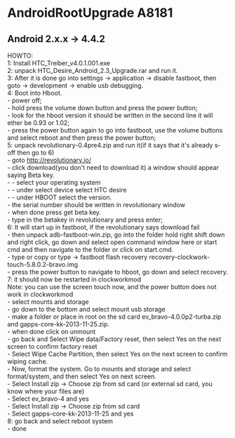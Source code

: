 # AndroidRootUpgrade A8181
## Android 2.x.x -> 4.4.2
HOWTO: <br>
1: Install HTC_Treiber_v4.0.1.001.exe <br>
2: unpack HTC_Desire_Android_2.3_Upgrade.rar and run it.<br>
3: After it is done go into settings -> application -> disable fastboot, then goto -> development -> enable usb debugging.<br>
4: Boot into Hboot.<br>
	- power off;<br>
	- hold press the volume down button and press the power button;<br>
	- look for the hboot version it should be written in the second line it will ether be 0.93 or 1.02;<br>
	- press the power button again to go into fastboot, use the volume buttons and select reboot and then press the power button;<br>
5: unpack revolutionary-0.4pre4.zip and run it(if it says that it's already s-off then go to 6)<br>
	- goto http://revolutionary.io/<br>
	- click download(you don't need to download it) a window should appear saying Beta key.<br>
		- - select your operating system<br>
		- - under select device select HTC desire<br>
		- - under HBOOT select the version.<br>
	- the serial number should be written in revolutionary window<br>
	- when done press get beta key.<br>
	- type in the betakey in revolutionary and press enter;<br>
6: It will start up in fastboot, if the revolutionary says download fail<br>
	- then unpack adb-fastboot-win.zip, go into the folder hold right shift down and right click, go down and select open command window here or start cmd and then navigate to the folder or click on start.cmd.<br>
	- type or copy or type -> fastboot flash recovery recovery-clockwork-touch-5.8.0.2-bravo.img<br>
	- press the power button to navigate to hboot, go down and select recovery.<br>
7: it should now be restarted in clockworkmod<br>
	Note: you can use the screen touch now, and the power button does not work in clockworkmod<br>
	- select mounts and storage<br>
	- go down to the bottom and select mount usb storage<br>
	- make a folder or place in root on the sd card ev_bravo-4.0.0p2-turba.zip and gapps-core-kk-2013-11-25.zip.<br>
	- when done click on unmount<br>
	- go back and Select Wipe data/Factory reset, then select Yes on the next screen to confirm factory reset<br>
	- Select Wipe Cache Partition, then select Yes on the next screen to confirm wiping cache.<br>
	- Now, format the system. Go to mounts and storage and select format/system, and then select Yes on next screen.<br>
	- Select Install zip -> Choose zip from sd card (or external sd card, you know where your files are)<br>
	- Select ev_bravo-4 and yes<br>
	- Select Install zip ->	Choose zip from sd card<br>
	- Select gapps-core-kk-2013-11-25 and yes<br>
8: go back and select reboot system<br>
	- done<br> 
